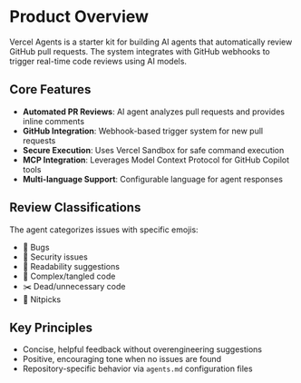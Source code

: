 # Product Overview

Vercel Agents is a starter kit for building AI agents that automatically review GitHub pull requests. The system integrates with GitHub webhooks to trigger real-time code reviews using AI models.

## Core Features

- **Automated PR Reviews**: AI agent analyzes pull requests and provides inline comments
- **GitHub Integration**: Webhook-based trigger system for new pull requests
- **Secure Execution**: Uses Vercel Sandbox for safe command execution
- **MCP Integration**: Leverages Model Context Protocol for GitHub Copilot tools
- **Multi-language Support**: Configurable language for agent responses

## Review Classifications

The agent categorizes issues with specific emojis:
- 🐛 Bugs
- 🔐 Security issues  
- 🧼 Readability suggestions
- 🍝 Complex/tangled code
- ✂️ Dead/unnecessary code
- 📝 Nitpicks

## Key Principles

- Concise, helpful feedback without overengineering suggestions
- Positive, encouraging tone when no issues are found
- Repository-specific behavior via `agents.md` configuration files